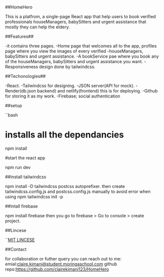##HomeHero

This is a platfrom, a single-page  React app that help users to book verified professionals  houseManagers, babySitters and urgent assistance that mostly they can help the eldery.


##Features##


-it contains three pages.
-Home page that welcomes all to the app, profiles page where you view the images of every verified -houseManagers, babySitters and urgent assistance.
-A bookService pae where you book any of the houseManagers, babySitters and urgent assistance  you want.
-Responsiveness design done by tailwindcss.


##Techonologies##


-React.
-Tailwindcss for designing.
-JSON server(API for mock).
-Render(db.json backend) and netlify(frontend) this is for deploying.
-Github for storing it as my work.
-Firebase; social authentication


##setup



``bash
# installs all the dependancies
npm install

#start the react app

npm run dev

##install tailwindcss

npm install -D tailwindcss postcss autoprefixer.
then create tailwindcss.config.js and postcss.config.js manually to avoid error when 
using
npm tailwindcss init -p

##intall firebase

npm install firebase
then you go to firebase > Go to console > create project.

##Lincese


``[MIT LINCESE](./LINCESE)


##Contact


for collaboration or futher query you can reach out to me:
emial:claire.kimani@student.moringaschool.com
github repo:https://github.com/clairekimani123/HomeHero



